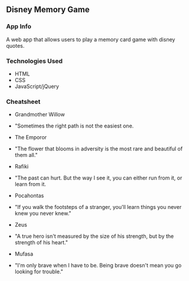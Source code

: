 ## Disney Memory Game

### App Info

A web app that allows users to play a memory card game with disney quotes.


### Technologies Used

- HTML
- CSS
- JavaScript/jQuery



### Cheatsheet


-  Grandmother Willow
 - "Sometimes the right path is not the easiest one.

- The Emporor
- "The flower that blooms in adversity is the most rare and beautiful of them all."

- Rafiki
- "The past can hurt. But the way I see it, you can either run from it, or learn from it.

- Pocahontas
- "If you walk the footsteps of a stranger, you'll learn things you never knew you never knew."

- Zeus
- "A true hero isn't measured by the size of his strength, but by the strength of his heart."

- Mufasa
- "I'm only brave when I have to be. Being brave doesn't mean you go looking for trouble."

